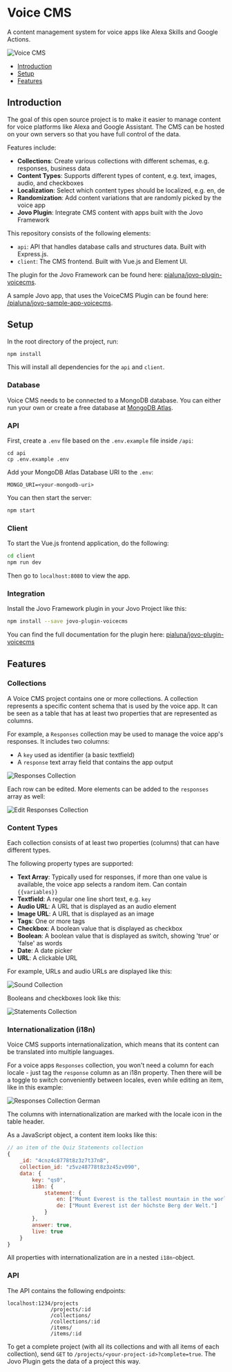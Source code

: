 # Voice CMS 

A content management system for voice apps like Alexa Skills and Google Actions.

![Voice CMS](./docs/voice-cms.png)  

* [Introduction](#introduction)
* [Setup](#setup)
* [Features](#features)

## Introduction

The goal of this open source project is to make it easier to manage content for voice platforms like Alexa and Google Assistant. The CMS can be hosted on your own servers so that you have full control of the data.

Features include:
* **Collections**: Create various collections with different schemas, e.g. responses, business data
* **Content Types**: Supports different types of content, e.g. text, images, audio, and checkboxes
* **Localization**: Select which content types should be localized, e.g. en, de
* **Randomization**: Add content variations that are randomly picked by the voice app
* **Jovo Plugin**: Integrate CMS content with apps built with the Jovo Framework

This repository consists of the following elements:
* `api`: API that handles database calls and structures data. Built with Express.js.
* `client`: The CMS frontend. Built with Vue.js and Element UI.

The plugin for the Jovo Framework can be found here: [pialuna/jovo-plugin-voicecms](https://github.com/pialuna/jovo-plugin-voicecms).

A sample Jovo app, that uses the VoiceCMS Plugin can be found here: [/pialuna/jovo-sample-app-voicecms](https://github.com/pialuna/jovo-sample-app-voicecms).


## Setup 

In the root directory of the project, run:

```bash
npm install
```

This will install all dependencies for the `api` and `client`.

### Database

Voice CMS needs to be connected to a MongoDB database. You can either run your own or create a free database at [MongoDB Atlas](https://www.mongodb.com/cloud/atlas).


### API

First, create a `.env` file based on the `.env.example` file inside `/api`:

```
cd api
cp .env.example .env
```

Add your MongoDB Atlas Database URI to the `.env`:

```
MONGO_URI=<your-mongodb-uri>
```

You can then start the server:

```bash
npm start
```
### Client

To start the Vue.js frontend application, do the following:

```bash
cd client
npm run dev
```

Then go to `localhost:8080` to view the app.

### Integration

Install the Jovo Framework plugin in your Jovo Project like this:

```bash
npm install --save jovo-plugin-voicecms
```

You can find the full documentation for the plugin here: [pialuna/jovo-plugin-voicecms](https://github.com/pialuna/jovo-plugin-voicecms)
    
## Features

### Collections

A Voice CMS project contains one or more collections. A collection represents a specific content schema that is used by the voice app. 
It can be seen as a table that has at least two properties that are represented as columns.

For example, a `Responses` collection may be used to manage the voice app's responses. It includes two columns:
* A `key` used as identifier (a basic textfield)
* A `response` text array field that contains the app output

![Responses Collection](/docs/responses-collection.png)  

Each row can be edited. More elements can be added to the `responses` array as well:

![Edit Responses Collection](/docs/responses-edit-english.png)  

### Content Types

Each collection consists of at least two properties (columns) that can have different types.

The following property types are supported:
* **Text Array**: Typically used for responses, if more than one value is available, the voice app selects a random item. Can contain `{{variables}}`
* **Textfield**: A regular one line short text, e.g. `key`
* **Audio URL**: A URL that is displayed as an audio element
* **Image URL**: A URL that is displayed as an image
* **Tags**: One or more tags
* **Checkbox**: A boolean value that is displayed as checkbox
* **Boolean**: A boolean value that is displayed as switch, showing 'true' or 'false' as words  
* **Date**: A date picker
* **URL**: A clickable URL

For example, URLs and audio URLs are displayed like this:

![Sound Collection](/docs/sound-collection.png)  

Booleans and checkboxes look like this:

![Statements Collection](/docs/quizstatements-collection.png)  



### Internationalization (i18n)

Voice CMS supports internationalization, which means that its content can be translated into multiple languages.

For a voice apps `Responses` collection, you won't need a column for each locale - just tag the `response` column as an i18n property.
Then there will be a toggle to switch conveniently between locales, even while editing an item, like in this example:

![Responses Collection German](/docs/responses-edit-german.png)  

The columns with internationalization are marked with the locale icon in the table header.

As a JavaScript object, a content item looks like this:

```javascript
// an item of the Quiz Statements collection
{
	_id: "4cnz4c8778t8z3z7t37n8",
	collection_id: "z5vz48778t8z3z45zv090",
	data: {
		key: "qs0",
		i18n: {
			statement: {
				en: ["Mount Everest is the tallest mountain in the world. "],
				de: ["Mount Everest ist der höchste Berg der Welt."]
			}
		},
		answer: true,
		live: true
	}     
}
```  
All properties with internationalization are in a nested `i18n`-object.


### API

The API contains the following endpoints:

```
localhost:1234/projects
	      	  /projects/:id
	      	  /collections/
	      	  /collections/:id
	      	  /items/
	      	  /items/:id
```

To get a complete project (with all its collections and with all items of each collection), send `GET` to `/projects/<your-project-id>?complete=true`. The Jovo Plugin gets the data of a project this way.